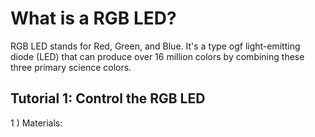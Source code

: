 # What is a RGB LED?
RGB LED stands for Red, Green, and Blue. It's a type ogf light-emitting diode (LED) that can produce over 16 million colors by combining these three primary science colors.

## Tutorial 1: Control the RGB LED

1 ) Materials:
